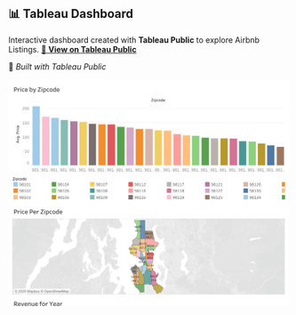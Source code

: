 
## 📊 Tableau Dashboard

Interactive dashboard created with **Tableau Public** to explore Airbnb Listings.
[🔗 **View on Tableau Public**](https://public.tableau.com/views/ProjectAirBnBTableau1/Project1?:language=en-GB&:sid=&:redirect=auth&:display_count=n&:origin=viz_share_link)

🧠 *Built with Tableau Public*


[![View Tableau Dashboard](./screenshot_Tableau.png)](https://public.tableau.com/views/ProjectAirBnBTableau1/Project1?:language=en-GB&:sid=&:redirect=auth&:display_count=n&:origin=viz_share_link)

